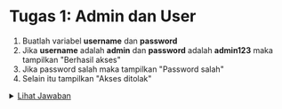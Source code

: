 # Tugas 1: Admin dan User

1. Buatlah variabel **username** dan **password**
2. Jika **username** adalah **admin** dan **password** adalah **admin123** maka tampilkan "Berhasil akses"
3. Jika password salah maka tampilkan "Password salah"
4. Selain itu tampilkan "Akses ditolak"

<details>
    <summary><u>Lihat Jawaban</u></summary>

```php
<?php

$username = "admin";
$password = 'admin123';

if ($username == 'admin') {
    if ($password == 'admin123') {
        echo "Berhasil Akses";
    } else {
        echo "Password Salah";
    }
} else {
    echo "Akses di tolak";
}


```
</details>